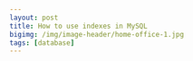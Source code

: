 ```yaml
---
layout: post
title: How to use indexes in MySQL
bigimg: /img/image-header/home-office-1.jpg
tags: [database]
---
```


